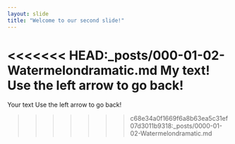 ```yaml
---
layout: slide
title: "Welcome to our second slide!"
---
```

<<<<<<< HEAD:_posts/000-01-02-Watermelondramatic.md
My text!
Use the left arrow to go back!
=======
Your text
Use the left arrow to go back!
>>>>>>> c68e34a0f1669f6a8b63ea5c31ef07d3011b9318:_posts/0000-01-02-Watermelondramatic.md
